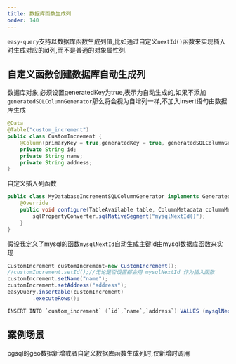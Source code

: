 ```yaml
---
title: 数据库函数生成列
order: 140
---
```


`easy-query`支持以数据库函数生成列值,比如通过自定义`nextId()`函数来实现插入时生成对应的id列,而不是普通的对象属性列.


## 自定义函数创建数据库自动生成列
数据库对象,必须设置generatedKey为true,表示为自动生成的,如果不添加`generatedSQLColumnGenerator`那么将会视为自增列一样,不加入insert语句由数据库生成
```java
@Data
@Table("custom_increment")
public class CustomIncrement {
    @Column(primaryKey = true,generatedKey = true, generatedSQLColumnGenerator = MyDatabaseIncrementSQLColumnGenerator.class)
    private String id;
    private String name;
    private String address;
}
```

自定义插入列函数
```java
public class MyDatabaseIncrementSQLColumnGenerator implements GeneratedKeySQLColumnGenerator {
    @Override
    public void configure(TableAvailable table, ColumnMetadata columnMetadata, SQLPropertyConverter sqlPropertyConverter, QueryRuntimeContext runtimeContext) {
        sqlPropertyConverter.sqlNativeSegment("mysqlNextId()");
    }
}
```
假设我定义了mysql的函数`mysqlNextId`自动生成主键id由mysql数据库函数来实现

```java
CustomIncrement customIncrement=new CustomIncrement();
//customIncrement.setId();//无论是否设置都会用 mysqlNextId 作为插入函数
customIncrement.setName("name");
customIncrement.setAddress("address");
easyQuery.insertable(customIncrement)
        .executeRows();

INSERT INTO `custom_increment` (`id`,`name`,`address`) VALUES (mysqlNextId(),?,?)
```

## 案例场景
pgsql的geo数据新增或者自定义数据库函数生成列时,仅新增时调用